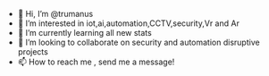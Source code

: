 - 👋 Hi, I’m @trumanus
- 👀 I’m interested in iot,ai,automation,CCTV,security,Vr and Ar
- 🌱 I’m currently learning all new stats 
- 💞️ I’m looking to collaborate on security and automation disruptive projects
- 📫 How to reach me , send me a message!

<!---
trumanus/trumanus is a ✨ special ✨ repository because its `README.md` (this file) appears on your GitHub profile.
You can click the Preview link to take a look at your changes.
--->
